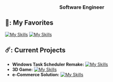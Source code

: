 
<h3 align="center">Software Engineer</h3>

## 👻: My Favorites
[![My Skills](https://skillicons.dev/icons?i=cpp,c,py,lua)](https://skillicons.dev)
[![My Skills](https://skillicons.dev/icons?i=azure,postgres,mongodb,unreal)](https://skillicons.dev)

## ☄️: Current Projects
- **Windows Task Scheduler Remake:** [![My Skills](https://skillicons.dev/icons?i=cpp,c)](https://skillicons.dev)
- **3D Game:** [![My Skills](https://skillicons.dev/icons?i=cpp,unreal)](https://skillicons.dev) 
- **e-Commerce Solution:**  [![My Skills](https://skillicons.dev/icons?i=cs,dotnet)](https://skillicons.dev) 

